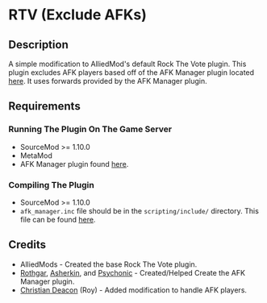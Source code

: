 # RTV (Exclude AFKs)

## Description
A simple modification to AlliedMod's default Rock The Vote plugin. This plugin excludes AFK players based off of the AFK Manager plugin located [here](https://forums.alliedmods.net/showthread.php?p=708265). It uses forwards provided by the AFK Manager plugin.

## Requirements
### Running The Plugin On The Game Server
* SourceMod >= 1.10.0
* MetaMod
* AFK Manager plugin found [here](https://forums.alliedmods.net/showthread.php?p=708265).

### Compiling The Plugin
* SourceMod >= 1.10.0
* `afk_manager.inc` file should be in the `scripting/include/` directory. This file can be found [here](https://forums.alliedmods.net/showthread.php?p=708265).

## Credits
* AlliedMods - Created the base Rock The Vote plugin.
* [Rothgar](https://forums.alliedmods.net/member.php?u=32091), [Asherkin](https://forums.alliedmods.net/member.php?u=59029), and [Psychonic](https://forums.alliedmods.net/member.php?u=37514) - Created/Helped Create the AFK Manager plugin.
* [Christian Deacon](https://www.linkedin.com/in/christian-deacon-902042186/) (Roy) - Added modification to handle AFK players.